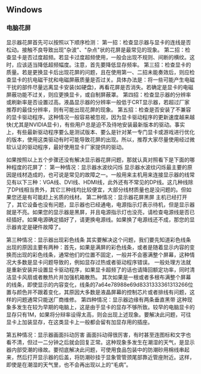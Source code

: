 ## Windows



### 电脑花屏

显示器花屏首先可以按照以下顺序检测：
第一招：检查显示器与显卡的连线是否松动。接触不良导致出现"杂波"、"杂点"状的花屏是最常见的现象。
第二招：检查显卡是否过度超频。若显卡过度超频使用，一般会出现不规则、间断的横纹。这时，应该适当降低超频幅度。注意，首先要降低显存频率。
第三招：检查显卡的质量。若是更换显卡后出现花屏的问题，且在使用第一、二招未能奏效后，则应检查显卡的抗电磁干扰和电磁屏蔽质量是否过关。具体办法是：将一些可能产生电磁干扰的部件尽量远离显卡安装(如硬盘)，再看花屏是否消失。若确定是显卡的电磁屏蔽功能不过关，则应更换显卡，或自制屏蔽罩。
第四招：检查显示器的分辨率或刷新率是否设置过高。液晶显示器的分辨率一般低于CRT显示器，若超过厂家推荐的最佳分辨率，则有可能出现花屏的现象。
第五招：检查是否安装了不兼容的显卡驱动程序。这种情况一般容易被忽视，因为显卡驱动程序的更新速度越来越快(尤其是NVIDIA显卡)，有些用户总是迫不及待地安装最新版本的驱动。事实上，有些最新驱动程序要么是测试版本、要么是针对某一专门显卡或游戏进行优化的版本，使用这类驱动有时可能导致花屏的出现。所以，推荐大家尽量使用经过微软认证的驱动程序，最好使用显卡厂家提供的驱动。

如果按照以上五个步骤还没有解决显示器花屏问题，那就认真对照看下是下面的哪种程度的花屏了：
第一种情况：显示器水波纹闪烁
显示器水波纹闪烁最主要的原因是线材造成的，也可说是常见的故障之一。一般用来主机用来连接显示器的线常见有以下三种：VGA线、DVI线、HDMI线，此外还有不常见的DP线。这几种线除了DP线相当贵外，其它三种线均比较便宜，大部分线材质量也是没问题的。但如果您还是有可能赶上劣质的线材。
第二种情况：显示器花屏黑屏
主机已经打开了，其它设备也没有问题，显示器也已经通电，电源指示灯表示待机，但是显示器就是不亮。如果您的显示器是黑屏，并且电源指示灯也没亮，请检查电源线是否已经插好。如果电源确定插好了，请更换电源线。如果换了电源线还不成，那您的显示器肯定是硬件故障了。

第三种情况：显示器出现彩色线条
其实要解决这个问题，我们要先知道彩色线条出现的原因主要有两种：首先，如果是满屏的彩色线条，或者是随着显示内容的变换而出现的彩色线条，通常他们的位置不固定，一般并不会塞满整个屏幕，这种情况大多数是显卡问题导致的，例如显存过热或者驱动程序错误。
一般处理方法就是重新安装并设置显卡驱动程序，如果显卡超频了的话也请降回额定功率，同时清洁显卡风扇或者散热片并加强机箱散热。
其次如果是一根或者多根布满整个屏幕的线条，即使显示的内容变化，线条的7a64e78988e69d8331333361313266位置与颜色并不跟着变化，其原因大多数是液晶屏幕的控制芯片或者排线有问题，这样的问题通常只能送厂商维修。
第四种情况：显示器边缘有两条垂直黑带
这种现象多发生在较为早期的电脑上，这是由于显卡的显存不够所致。较早的电脑显卡的显存只有1M，如果将分辩率设得太高，则会出现上述现象。要解决此问题，可往显卡上加装显存，在这类显卡上一般都会留有加显存用的插座。

第五种情况：显示器画面抖动厉害
画面抖动得很厉害，有时甚至连图标和文字也看不清，但过一二分钟之后就会回复正常。这种现象多发生在潮湿的天气，是显示器内部受潮的缘故。要彻底解决此问题，可使用食品包装中的防潮砂用棉线串起来，然后打开显示器的后盖，将防潮砂挂于显象管管颈尾部靠近管座附近。这样，即使是在潮湿的天气里，也不会再出现以上的“毛病”。
